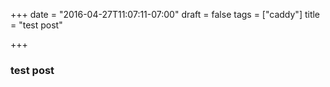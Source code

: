 +++ 
date = "2016-04-27T11:07:11-07:00" 
draft = false 
tags = ["caddy"] 
title = "test post"

+++

### test post
